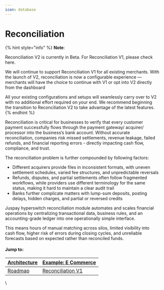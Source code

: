 ```yaml
---
icon: database
---
```


# Reconciliation

{% hint style="info" %}
**Note**:

Reconciliation V2 is currently in Beta. For Reconciliation V1, please check here.

We will continue to support Reconciliation V1 for all existing merchants. With the launch of V2, reconciliation is now a configurable experience — merchants will have the choice to continue with V1 or opt into V2 directly from the dashboard

All your existing configurations and setups will seamlessly carry over to V2 with no additional effort required on your end. We recommend beginning the transition to Reconciliation V2 to take advantage of the latest features.
{% endhint %}

Reconciliation is critical for businesses to verify that every customer payment successfully flows through the payment gateway/ acquirer/ processor into the business’s bank account. Without accurate reconciliation, companies risk missed settlements, revenue leakage, failed refunds, and financial reporting errors - directly impacting cash flow, compliance, and trust.&#x20;

The reconciliation problem is further compounded by following factors:

* Different acquirers provide files in inconsistent formats, with uneven settlement schedules, varied fee structures, and unpredictable reversals
* Refunds, disputes, and partial settlements often follow fragmented workflows, while providers use different terminology for the same status, making it hard to maintain a clear audit trail
* Banks further complicate matters with lump-sum deposits, posting delays, hidden charges, and partial or reversed credits

Juspay hyperswitch reconciliation module automates and scales financial operations by centralizing transactional data, business rules, and an accounting-grade ledger into one operationally simple interface.

This means hours of manual matching across silos, limited visibility into cash flow, higher risk of errors during closing cycles, and unreliable forecasts based on expected rather than reconciled funds.

#### Jump to:

| [Architecture](architecture.md) | [Example: E Commerce](example-e-commerce.md) |
| ------------------------------- | -------------------------------------------- |
| [Roadmap](roadmap.md)           | [Reconciliation V1](../reconciliation/)      |

\
